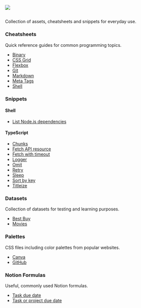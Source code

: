 ![](https://raw.gabrielecanepa.com/digital-library.png)
<h2></h2>

Collection of assets, cheatsheets and snippets for everyday use.

### Cheatsheets

Quick reference guides for common programming topics.

- [Binary](cheatsheets/binary.md)
- [CSS Grid](cheatsheets/css-grid.md)
- [Flexbox](cheatsheets/docker.md)
- [Git](cheatsheets/git.md)
- [Markdown](cheatsheets/markdown.md)
- [Meta Tags](cheatsheets/meta-tags.md)
- [Shell](cheatsheets/shell.md)

### Snippets

#### Shell

- [List Node.js dependencies](snippets/shell/list-node-dependencies.sh)

#### TypeScript

- [Chunks](snippets/typescript/chunks.ts)
- [Fetch API resource](snippets/typescript/fetch-api-resource.ts)
- [Fetch with timeout](snippets/typescript/fetch-with-timeout.ts)
- [Logger](snippets/typescript/logger.ts)
- [Omit](snippets/typescript/omit.ts)
- [Retry](snippets/typescript/retry.ts)
- [Sleep](snippets/typescript/sleep.ts)
- [Sort by key](snippets/typescript/sort-by-key.ts)
- [Titleize](snippets/typescript/titleize.ts)

### Datasets

Collection of datasets for testing and learning purposes.

- [Best Buy](datasets/best-buy.json)
- [Movies](datasets/movies.json)

### Palettes

CSS files including color palettes from popular websites.

- [Canva](palettes/canva.css)
- [GitHub](palettes/github.css)

### Notion Formulas

Useful, commonly used Notion formulas.

- [Task due date](notion-formulas/task-due-date.md)
- [Task or project due date](notion-formulas/task-or-project-due-date.md)
